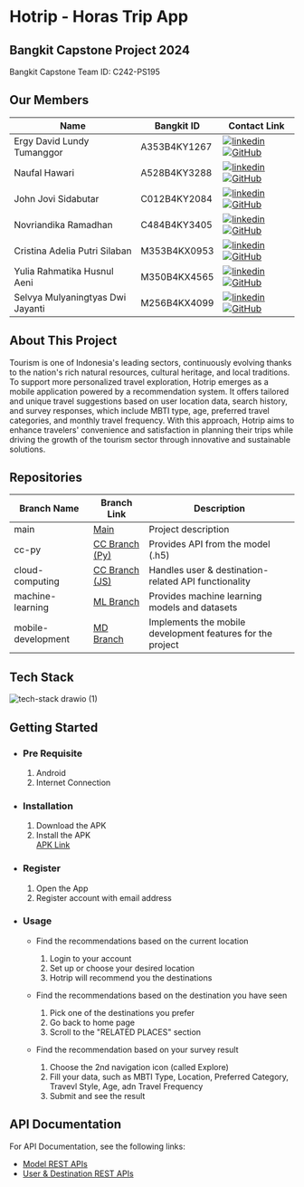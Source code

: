 # Hotrip - Horas Trip App

## Bangkit Capstone Project 2024

Bangkit Capstone Team ID: C242-PS195

## Our Members

| Name                             | Bangkit ID   | Contact Link                                                                                                                                                                                                                                                                                                                        |
| -------------------------------- | ------------ | ----------------------------------------------------------------------------------------------------------------------------------------------------------------------------------------------------------------------------------------------------------------------------------------------------------------------------------- |
| Ergy David Lundy Tumanggor       | A353B4KY1267 | [![linkedin](https://img.shields.io/badge/linkedin-0A66C2?style=for-the-badge&logo=linkedin&logoColor=white)](https://www.linkedin.com/in/ergy-david-lundy/) [![GitHub](https://img.shields.io/badge/github-181717?style=for-the-badge&logo=github&logoColor=white)](https://github.com/Ruminas99)                                  |
| Naufal Hawari                    | A528B4KY3288 | [![linkedin](https://img.shields.io/badge/linkedin-0A66C2?style=for-the-badge&logo=linkedin&logoColor=white)](https://www.linkedin.com/in/naufal-hawari-493254330/) [![GitHub](https://img.shields.io/badge/github-181717?style=for-the-badge&logo=github&logoColor=white)](https://github.com/NaufalHawari15)                      |
| John Jovi Sidabutar              | C012B4KY2084 | [![linkedin](https://img.shields.io/badge/linkedin-0A66C2?style=for-the-badge&logo=linkedin&logoColor=white)](https://www.linkedin.com/in/john-jovi-sidabutar-736051261/) [![GitHub](https://img.shields.io/badge/github-181717?style=for-the-badge&logo=github&logoColor=white)](https://github.com/jovi345)                       |
| Novriandika Ramadhan             | C484B4KY3405 | [![linkedin](https://img.shields.io/badge/linkedin-0A66C2?style=for-the-badge&logo=linkedin&logoColor=white)](https://www.linkedin.com/in/novriandika-ramadhan-28224525b/) [![GitHub](https://img.shields.io/badge/github-181717?style=for-the-badge&logo=github&logoColor=white)](https://github.com/Novriandika23)                |
| Cristina Adelia Putri Silaban    | M353B4KX0953 | [![linkedin](https://img.shields.io/badge/linkedin-0A66C2?style=for-the-badge&logo=linkedin&logoColor=white)](https://www.linkedin.com/in/cristina-adelia-putri-silaban-91a124201) [![GitHub](https://img.shields.io/badge/github-181717?style=for-the-badge&logo=github&logoColor=white)](https://github.com/adelyacristinaslbn12) |
| Yulia Rahmatika Husnul Aeni      | M350B4KX4565 | [![linkedin](https://img.shields.io/badge/linkedin-0A66C2?style=for-the-badge&logo=linkedin&logoColor=white)](https://www.linkedin.com/in/yulia-rahmatika-ha) [![GitHub](https://img.shields.io/badge/github-181717?style=for-the-badge&logo=github&logoColor=white)](https://github.com/yuliarha)                                  |
| Selvya Mulyaningtyas Dwi Jayanti | M256B4KX4099 | [![linkedin](https://img.shields.io/badge/linkedin-0A66C2?style=for-the-badge&logo=linkedin&logoColor=white)](https://www.linkedin.com/in/selvya-mulyaningtyas-778ba2190) [![GitHub](https://img.shields.io/badge/github-181717?style=for-the-badge&logo=github&logoColor=white)](https://github.com/selvya29)                      |

## About This Project

Tourism is one of Indonesia's leading sectors, continuously evolving thanks to the nation's rich natural resources, cultural heritage, and local traditions. To support more personalized travel exploration, Hotrip emerges as a mobile application powered by a recommendation system. It offers tailored and unique travel suggestions based on user location data, search history, and survey responses, which include MBTI type, age, preferred travel categories, and monthly travel frequency. With this approach, Hotrip aims to enhance travelers' convenience and satisfaction in planning their trips while driving the growth of the tourism sector through innovative and sustainable solutions.

## Repositories

| Branch Name        | Branch Link                                                                  | Description                                                |
| ------------------ | ---------------------------------------------------------------------------- | ---------------------------------------------------------- |
| main               | [Main](https://github.com/jovi345/C242-PS195/tree/cloud-computing)           | Project description                                        |
| cc-py              | [CC Branch (Py)](https://github.com/jovi345/C242-PS195/tree/cc-py)           | Provides API from the model (.h5)                          |
| cloud-computing    | [CC Branch (JS)](https://github.com/jovi345/C242-PS195/tree/cloud-computing) | Handles user & destination-related API functionality       |
| machine-learning   | [ML Branch](https://github.com/jovi345/C242-PS195/tree/machine-learning)     | Provides machine learning models and datasets              |
| mobile-development | [MD Branch](https://github.com/jovi345/C242-PS195/tree/mobile-development)   | Implements the mobile development features for the project |

## Tech Stack

![tech-stack drawio (1)](https://github.com/user-attachments/assets/f4bce969-aa65-489d-85f4-41a13b7c0d59)

## Getting Started

- ### Pre Requisite

  1. Android
  2. Internet Connection

- ### Installation

  1. Download the APK
  2. Install the APK
     <br>
     [APK Link](https://github.com/jovi345/C242-PS195/releases/download/Final/Hotrip.Final.apk)

- ### Register

  1. Open the App
  2. Register account with email address

- ### Usage

  - Find the recommendations based on the current location

    1.  Login to your account
    2.  Set up or choose your desired location
    3.  Hotrip will recommend you the destinations

  - Find the recommendations based on the destination you have seen

    1. Pick one of the destinations you prefer
    2. Go back to home page
    3. Scroll to the "RELATED PLACES" section

  - Find the recommendation based on your survey result
    1. Choose the 2nd navigation icon (called Explore)
    2. Fill your data, such as MBTI Type, Location, Preferred Category, Travevl Style, Age, adn Travel Frequency
    3. Submit and see the result

## API Documentation

For API Documentation, see the following links:

- [Model REST APIs](https://github.com/jovi345/C242-PS195/blob/cc-py/README.md#api-documentation)
- [User & Destination REST APIs](https://github.com/jovi345/C242-PS195/blob/cloud-computing/README.md#api-documentation)
